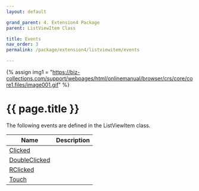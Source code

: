 ```yaml
---
layout: default

grand_parent: 4. Extension4 Package
parent: ListViewItem Class

title: Events
nav_order: 3
permalink: /package/extension4/listviewitem/events

---
```

{% assign img1 = "https://biz-collections.com/support/webpages/html/onlinemanual/browser/crs/core/core1.files/image001.gif" %}


# {{ page.title }}

The following events are defined in the ListViewItem class.

|Name       | Description   |
|----------	|---------------|
|[Clicked](/package/extension4/listviewitem/events/clicked)| |
|[DoubleClicked](/package/extension4/listviewitem/events/doubleclicked)| |
|[RClicked](/package/extension4/listviewitem/events/rclicked)| |
|[Touch](/package/extension4/listviewitem/events/touch)| |
